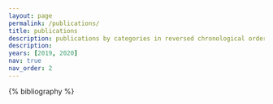 ```yaml
---
layout: page
permalink: /publications/
title: publications
description: publications by categories in reversed chronological order. generated by jekyll-scholar.
description: 
years: [2019, 2020]
nav: true
nav_order: 2
---
```


<!-- _pages/publications.md -->
<div class="publications">

{% bibliography %}

</div>
